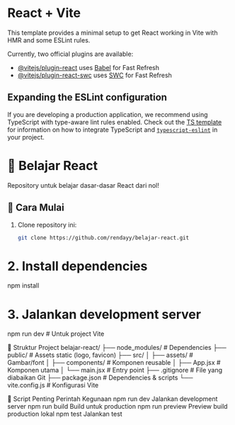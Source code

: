 # React + Vite

This template provides a minimal setup to get React working in Vite with HMR and some ESLint rules.

Currently, two official plugins are available:

- [@vitejs/plugin-react](https://github.com/vitejs/vite-plugin-react/blob/main/packages/plugin-react) uses [Babel](https://babeljs.io/) for Fast Refresh
- [@vitejs/plugin-react-swc](https://github.com/vitejs/vite-plugin-react/blob/main/packages/plugin-react-swc) uses [SWC](https://swc.rs/) for Fast Refresh

## Expanding the ESLint configuration

If you are developing a production application, we recommend using TypeScript with type-aware lint rules enabled. Check out the [TS template](https://github.com/vitejs/vite/tree/main/packages/create-vite/template-react-ts) for information on how to integrate TypeScript and [`typescript-eslint`](https://typescript-eslint.io) in your project.

# 🚀 Belajar React

Repository untuk belajar dasar-dasar React dari nol!

## 🔧 Cara Mulai
1. Clone repository ini:
   ```bash
   git clone https://github.com/rendayy/belajar-react.git

# 2. Install dependencies
npm install

# 3. Jalankan development server
npm run dev  # Untuk project Vite

📂 Struktur Project
belajar-react/
├── node_modules/     # Dependencies
├── public/           # Assets static (logo, favicon)
├── src/
│   ├── assets/       # Gambar/font
│   ├── components/   # Komponen reusable
│   ├── App.jsx       # Komponen utama
│   └── main.jsx      # Entry point
├── .gitignore        # File yang diabaikan Git
├── package.json      # Dependencies & scripts
└── vite.config.js    # Konfigurasi Vite

🔧 Script Penting
Perintah	Kegunaan
npm run dev	Jalankan development server
npm run build	Build untuk production
npm run preview	Preview build production lokal
npm test	Jalankan test